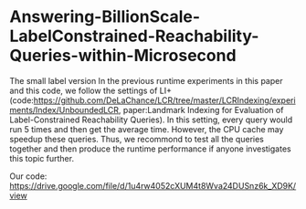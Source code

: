 # Answering-BillionScale-LabelConstrained-Reachability-Queries-within-Microsecond
The small label version
In the previous runtime experiments in this paper and this code, we follow the settings of LI+ (code:https://github.com/DeLaChance/LCR/tree/master/LCRIndexing/experiments/Index/UnboundedLCR, paper:Landmark Indexing for Evaluation of Label-Constrained Reachability Queries). In this setting, every query would run 5 times and then get the average time. However, the CPU cache may speedup these queries. Thus, we recommond to test all the queries together and then produce the runtime performance if anyone investigates this topic further.


Our code: https://drive.google.com/file/d/1u4rw4052cXUM4t8Wva24DUSnz6k_XD9K/view
